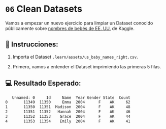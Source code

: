 # `06` Clean Datasets

Vamos a empezar un nuevo ejercicio para limpiar un Dataset conocido públicamente sobre [nombres de bebés de EE. UU.](https://www.kaggle.com/kaggle/us-baby-names) de Kaggle.

## 📝 Instrucciones:

1. Importa el Dataset `.learn/assets/us_baby_names_right.csv`.

2. Primero, vamos a entender el Dataset imprimiendo las primeras 5 filas.

## 💻 Resultado Esperado:

```bash
   Unnamed: 0     Id     Name  Year Gender State  Count
0       11349  11350     Emma  2004      F    AK     62
1       11350  11351  Madison  2004      F    AK     48
2       11351  11352   Hannah  2004      F    AK     46
3       11352  11353    Grace  2004      F    AK     44
4       11353  11354    Emily  2004      F    AK     41
```
